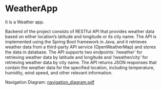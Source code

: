 # WeatherApp

It is a Weather app. 

Backend of the project consists of RESTful API that provides weather data based on either location’s latitude and longitude or its city name. 
The API is implemented using the Spring Boot framework in Java, and it retrieves weather data from a third-party API service (OpenWeatherMap) and stores the data in database. 
The API supports two endpoints: ‘/weather’ for retrieving weather data by latitude and longitude and ‘/weather/city’ for retrieving weather data by city name.
The API returns JSON responses that contain the weather data for the specified location, including temperature, humidity, wind speed, and other relevant information.


Navigation Diagram:
[navigation_diagram.pdf](https://github.com/ufuk-ozdek/WeatherApp/files/11984270/navigation_diagram.pdf)
